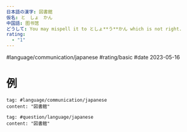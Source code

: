 ```yaml
---
日本語の漢字: 図書館
仮名: と　しょ　かん
中国語: 图书馆
どうして: You may mispell it to としょ**う**かん which is not right.
rating:
  - "1"
---
```


#language/communication/japanese #rating/basic #date 2023-05-16

# 例

```query
tag: #language/communication/japanese 
content: "図書館"
```

```query
tag: #question/language/japanese 
content: "図書館"
```